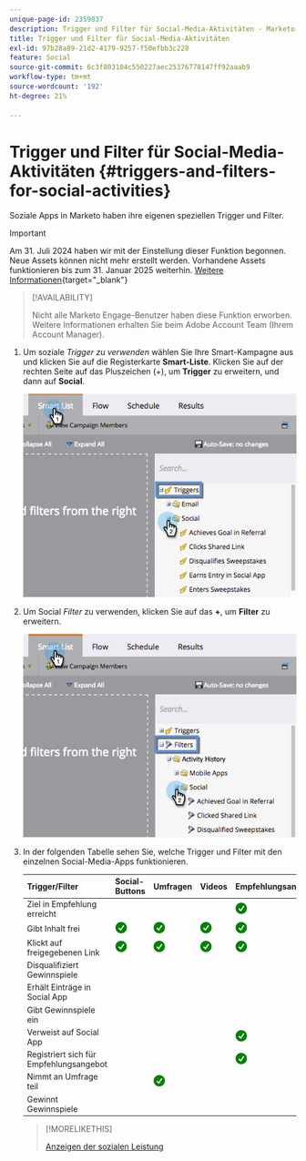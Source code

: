 ```yaml
---
unique-page-id: 2359837
description: Trigger und Filter für Social-Media-Aktivitäten - Marketo-Dokumente - Produktdokumentation
title: Trigger und Filter für Social-Media-Aktivitäten
exl-id: 97b28a89-21d2-4179-9257-f50efbb3c228
feature: Social
source-git-commit: 6c3f803104c550227aec25376778147ff92aaab9
workflow-type: tm+mt
source-wordcount: '192'
ht-degree: 21%

---
```


# Trigger und Filter für Social-Media-Aktivitäten {#triggers-and-filters-for-social-activities}

Soziale Apps in Marketo haben ihre eigenen speziellen Trigger und Filter.

>[!IMPORTANT]
>
>Am 31. Juli 2024 haben wir mit der Einstellung dieser Funktion begonnen. Neue Assets können nicht mehr erstellt werden. Vorhandene Assets funktionieren bis zum 31. Januar 2025 weiterhin. [Weitere Informationen](https://nation.marketo.com/t5/employee-blogs/marketo-engage-social-features-deprecation/ba-p/351977){target="_blank"}

>[!AVAILABILITY]
>
>Nicht alle Marketo Engage-Benutzer haben diese Funktion erworben. Weitere Informationen erhalten Sie beim Adobe Account Team (Ihrem Account Manager).

1. Um soziale _Trigger zu verwenden_ wählen Sie Ihre Smart-Kampagne aus und klicken Sie auf die Registerkarte **Smart-Liste**. Klicken Sie auf der rechten Seite auf das Pluszeichen (+), um **Trigger** zu erweitern, und dann auf **Social**.

   ![](assets/image2015-4-23-11-22-39.png)

1. Um Social _Filter_ zu verwenden, klicken Sie auf das **+**, um **Filter** zu erweitern.

   ![](assets/two-282-29.png)

1. In der folgenden Tabelle sehen Sie, welche Trigger und Filter mit den einzelnen Social-Media-Apps funktionieren.

   | Trigger/Filter | Social-Buttons | Umfragen | Videos | Empfehlungsangebote | Gewinnspiele |
   |---|---|---|---|---|---|
   | Ziel in Empfehlung erreicht |  |  |  | ![(Häkchen)](assets/check.png) | |
   | Gibt Inhalt frei | ![(Häkchen)](assets/check.png) | ![(Häkchen)](assets/check.png) | ![(Häkchen)](assets/check.png) | ![(Häkchen)](assets/check.png) | ![(Häkchen)](assets/check.png) |
   | Klickt auf freigegebenen Link | ![(Häkchen)](assets/check.png) | ![(Häkchen)](assets/check.png) | ![(Häkchen)](assets/check.png) | ![(Häkchen)](assets/check.png) | ![(Häkchen)](assets/check.png) |
   | Disqualifiziert Gewinnspiele |  |  |  |  | ![(Häkchen)](assets/check.png) |
   | Erhält Einträge in Social App |  |  |  |  | ![(Häkchen)](assets/check.png) |
   | Gibt Gewinnspiele ein |  |  |  |  | ![(Häkchen)](assets/check.png) |
   | Verweist auf Social App |  |  |  | ![(Häkchen)](assets/check.png) | ![(Häkchen)](assets/check.png) |
   | Registriert sich für Empfehlungsangebot |  |  |  | ![(Häkchen)](assets/check.png) |  |
   | Nimmt an Umfrage teil |  | ![(Häkchen)](assets/check.png) |  |  |  |
   | Gewinnt Gewinnspiele |  |  |  |  | ![(Häkchen)](assets/check.png) |

   >[!MORELIKETHIS]
   >
   >[Anzeigen der sozialen Leistung](/help/marketo/product-docs/demand-generation/social/social-functions/view-social-performance.md)
